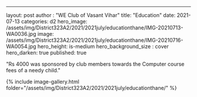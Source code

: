 ---
layout: post
author : "WE Club of Vasant Vihar"
title:  "Education"
date:   2021-07-13
categories: d2
hero_image: /assets/img/District323A2/2021/2021july/educationthane/IMG-20210713-WA0036.jpg
image: /assets/img/District323A2/2021/2021july/educationthane/IMG-20210716-WA0054.jpg
hero_height: is-medium
hero_background_size : cover
hero_darken: true
published: true




"Rs 4000 was sponsored by club members towards the Computer course fees of a needy child."



{% include image-gallery.html folder="/assets/img/District323A2/2021/2021july/educationthane/" %}
